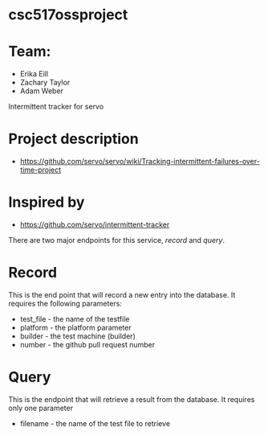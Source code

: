 # csc517ossproject

# Team:
* Erika Eill
* Zachary Taylor
* Adam Weber

Intermittent tracker for servo

# Project description
* https://github.com/servo/servo/wiki/Tracking-intermittent-failures-over-time-project

# Inspired by 
* https://github.com/servo/intermittent-tracker

There are two major endpoints for this service, *record* and *query*.

# Record
This is the end point that will record a new entry into the database.  It requires the following parameters:
* test_file - the name of the testfile
* platform - the platform parameter
* builder - the test machine (builder)
* number - the github pull request number

# Query
This is the endpoint that will retrieve a result from the database.  It requires only one parameter
* filename - the name of the test file to retrieve


